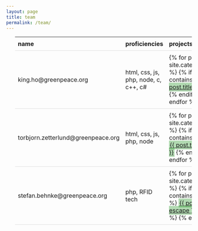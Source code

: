 ```yaml
---
layout: page
title: team
permalink: /team/
---
```

<style type="text/css">
table {
  border-collapse: collapse;
  width: 100%;
}

th, td {
  padding: 8px;
  text-align: left;
  border-bottom: 1px solid #ddd;
}

tr:hover{
  background-color:#f5f5f5
}
.projectlink {
  background : rgba(0, 132, 0, 0.3);
  padding:2px;
}
</style>
<ul class="post-list">
  <table>
    <thead>
      <th>name</th>
      <th>proficiencies</th>
      <th>projects</th>
      <th>location</th>
    </thead>
    <tr>
      <td>king.ho@greenpeace.org</td>
      <td>html, css, js, php, node, c, c++, c#</td>
      <td>
        {% for post in site.categories.project %}
        {% if post.tags contains 'kiho' %}
          <a class='projectlink' href='{{ post.url | relative_url }}'>{{ post.title | escape }}</a>
        {% endif %}
        {% endfor %}
      <td>Amsterdam, Netherlands</td>
    </tr>
    <tr>
      <td>torbjorn.zetterlund@greenpeace.org</td>
      <td>html, css, js, php, node</td>
      <td>
        {% for post in site.categories.project %}
        {% if post.tags contains 'tzetterl' %}
          <a class='projectlink' href='{{ post.url | relative_url }}'>{{ post.title | escape }}</a>
        {% endif %}
        {% endfor %}
      </td>
      <td>Amsterdam, Netherlands</td>
    </tr>
    <tr>
      <td>stefan.behnke@greenpeace.org</td>
      <td>php, RFID tech</td>
      <td>
        {% for post in site.categories.project %}
        {% if post.tags contains 'sbehnke' %}
          <a class='projectlink' href='{{ post.url | relative_url }}'>{{ post.title | escape }}</a>
        {% endif %}
        {% endfor %}
      </td>
      <td>Hamburg, Germany</td>
    </tr>
  </table>    
</ul>
